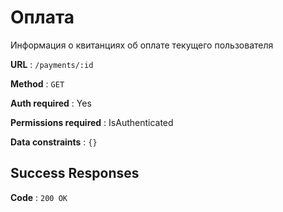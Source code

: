# Оплата

Информация о квитанциях об оплате текущего пользователя

**URL** : `/payments/:id`

**Method** : `GET`

**Auth required** : Yes

**Permissions required** : IsAuthenticated

**Data constraints** : `{}`

## Success Responses

**Code** : `200 OK`

